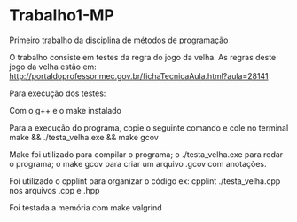 # Trabalho1-MP
Primeiro trabalho da disciplina de métodos de programação

O trabalho consiste em testes da regra do jogo da velha.
As regras deste jogo da velha estão em:
http://portaldoprofessor.mec.gov.br/fichaTecnicaAula.html?aula=28141

Para execução dos testes: 

Com o g++ e o make instalado 

Para a execução do programa, copie o seguinte comando e cole no terminal 
make && ./testa_velha.exe && make gcov


Make foi utilizado para compilar o programa;
o ./testa_velha.exe para rodar o programa;
o make gcov para criar um arquivo .gcov com anotações.

Foi utilizado o cpplint para organizar o código
ex: cpplint ./testa_velha.cpp
nos arquivos .cpp e .hpp

Foi testada a memória com 
make valgrind